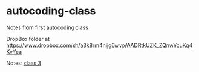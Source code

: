 autocoding-class
================
Notes from first autocoding class

DropBox folder at https://www.dropbox.com/sh/a3k8rm4nijg6wvp/AADRtkUZK_ZQnwYcuKq4KvYca

Notes:
[class 3](http://nbviewer.ipython.org/github/ameasure/autocoding-class/blob/master/pandas%20and%20files.ipynb)
